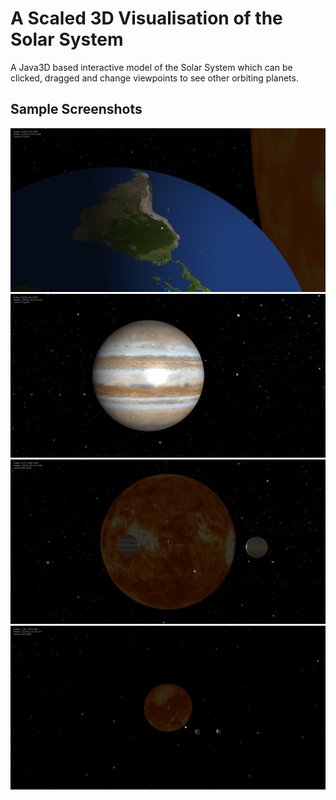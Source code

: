 # A Scaled 3D Visualisation of the Solar System

A Java3D based interactive model of the Solar System which can be clicked, dragged and change viewpoints to see other orbiting planets.

## Sample Screenshots
![](./images/s1.png)
![](./images/s2.png)
![](./images/s3.png)
![](./images/s4.png)